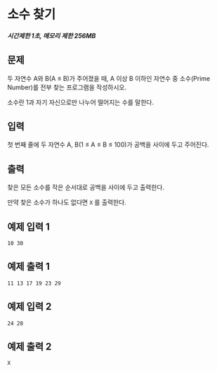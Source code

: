 # 소수 찾기

##### 시간제한 1초, 메모리 제한 256MB

## 문제

두 자연수 A와 B(A ≤ B)가 주어졌을 때, A 이상 B 이하인 자연수 중 소수(Prime Number)를 전부 찾는 프로그램을 작성하시오.

소수란 1과 자기 자신으로만 나누어 떨어지는 수를 말한다.



## 입력

첫 번째 줄에 두 자연수 A, B(1 ≤ A ≤ B ≤ 100)가 공백을 사이에 두고 주어진다.



## 출력

찾은 모든 소수를 작은 순서대로 공백을 사이에 두고 출력한다.

만약 찾은 소수가 하나도 없다면 `X` 를 출력한다.



## 예제 입력 1

```
10 30
```



## 예제 출력 1

```
11 13 17 19 23 29
```



## 예제 입력 2

```
24 28
```



## 예제 출력 2

```
X
```


